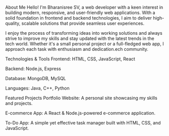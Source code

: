 About Me
Hello! I'm Bharanisree SV, a web developer with a keen interest in building modern, responsive, and user-friendly web applications. With a solid foundation in frontend and backend technologies, I aim to deliver high-quality, scalable solutions that provide seamless user experiences.

I enjoy the process of transforming ideas into working solutions and always strive to improve my skills and stay updated with the latest trends in the tech world. Whether it's a small personal project or a full-fledged web app, I approach each task with enthusiasm and dedication.ech community.

Technologies & Tools
Frontend: HTML, CSS, JavaScript, React

Backend: Node.js, Express

Database: MongoDB, MySQL

Languages: Java, C++, Python

Featured Projects
Portfolio Website: A personal site showcasing my skills and projects.

E-commerce App: A React & Node.js-powered e-commerce application.

To-Do App: A simple yet effective task manager built with HTML, CSS, and JavaScript.
